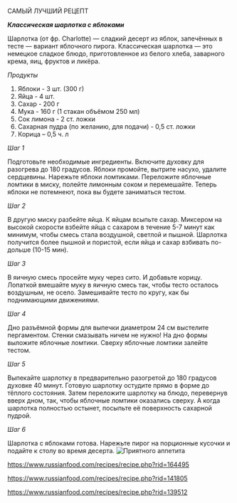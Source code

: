 САМЫЙ ЛУЧШИЙ РЕЦЕПТ

**_Классическая шарлотка с яблоками_**

Шарлотка (от фр. Charlotte) — сладкий десерт из яблок, запечённых в тесте — вариант яблочного пирога. Классическая шарлотка — это немецкое сладкое блюдо, приготовленное из белого хлеба, заварного крема, яиц, фруктов и ликёра.

_Продукты_

1. Яблоки - 3 шт. (300 г)
2. Яйца - 4 шт.
3. Сахар - 200 г
4. Мука - 160 г (1 стакан объёмом 250 мл)
5. Сок лимона - 2 ст. ложки
6. Сахарная пудра (по желанию, для подачи) - 0,5 ст. ложки
7. Корица – 0,5 ч. л

*Шаг 1*

Подготовьте необходимые ингредиенты.
Включите духовку для разогрева до 180 градусов.
Яблоки промойте, вытрите насухо, удалите сердцевины. Нарежьте яблоки ломтиками. 
Переложите яблочные ломтики в миску, полейте лимонным соком и перемешайте. Теперь яблоки не потемнеют, пока вы будете заниматься тестом.



*Шаг 2*

В другую миску разбейте яйца. К яйцам всыпьте сахар. Миксером на высокой скорости взбейте яйца с сахаром в течение 5-7 минут как минимум, чтобы смесь стала воздушной, светлой и пышной. 
Шарлотка получится более пышной и пористой, если яйца и сахар взбивать по-дольше (10-15 мин).

*Шаг 3*

В яичную смесь просейте муку через сито. И добавьте корицу. 
Лопаткой вмешайте муку в яичную смесь так, чтобы тесто осталось воздушным, не осело. Замешивайте тесто по кругу, как бы поднимающими движениями.

*Шаг 4*

Дно разъёмной формы для выпечки диаметром 24 см выстелите пергаментом. Стенки смазывать ничем не нужно! На дно формы выложите яблочные ломтики. Сверху яблочные ломтики залейте тестом.

*Шаг 5*

Выпекайте шарлотку в предварительно разогретой до 180 градусов духовке 40 минут. Готовую шарлотку остудите прямо в форме до тёплого состояния.
Затем переложите шарлотку на блюдо, перевернув вверх дном, так, чтобы яблочные ломтики оказались сверху. А когда шарлотка полностью остынет, посыпьте её поверхность сахарной пудрой.

*Шаг 6*

Шарлотка с яблоками готова. Нарежьте пирог на порционные кусочки и подайте к столу во время десерта. ![Приятного аппетита](pirog.jpg)

https://www.russianfood.com/recipes/recipe.php?rid=164495

https://www.russianfood.com/recipes/recipe.php?rid=141805

https://www.russianfood.com/recipes/recipe.php?rid=139512
